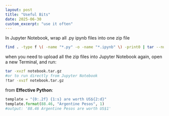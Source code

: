 ```yaml
---
layout: post
title: "Useful Bits"
date: 2025-06-30
custom_excerpt: "use it often"
---
```

In Jupyter Notebook, wrap all .py ipynb files into one zip file
```bash
find . -type f \( -name "*.py" -o -name "*.ipynb" \) -print0 | tar --null -czvf notebook.tar.gz --files-from=-
```


when you need to upload all the zip files into Jupyter Notebook again, open a new Terminal, and run:
```bash
tar -xvzf notebook.tar.gz
#or to run directly from Jupyter Notebook
!tar -xvzf notebook.tar.gz
```


from **Effective Python**:
```python
template = "{0:.2f} {1:s} are worth US${2:d}"
template.format(88.46, "Argentine Pesos", 1)
#output: '88.46 Argentine Pesos are worth US$1'
```
